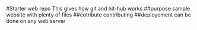 #Starter web repo
This gives how git and hit-hub works
##purpose
sample website with plenty of files
##cotribute
contributing
##deployement 
can be done on any web server

